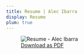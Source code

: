 ```yaml
---
title: Resume | Alec Ibarra
display: Resume
plum: true
---
```


<figure>
  <img
    src="/assets/resume/resume.png"
    alt="Resume - Alec Ibarra"
    rounded-lg b-1 dark:b-none
  >
  <figcaption class="caption">
    <a
      href="assets/resume/Resume - Alec Ibarra.pdf"
      target="_blank"
      rel="noopener"
    >
      Download as PDF <div i-carbon-document-download inline-block align-text-bottom />
    </a>
  </figcaption>
</figure>
